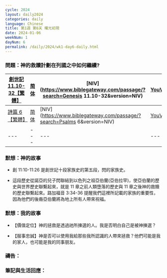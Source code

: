 ```yaml
---
cycle: 2024
layout: daily2024
categories: daily
language: Chinese
title: 第1週 第6天 曙光初現
date: 2024-01-06
weekNum: 1
dayNum: 6
permalink: /daily/2024/wk1-day6-daily.html
---
```


### 問題：神的救贖計劃在列國之中如何繼續?


| [創世記 11.10-32【繁體】](https://www.biblegateway.com/passage/?search=Genesis.11.10-32&version=CUVMPT) | [简体](https://www.biblegateway.com/passage/?search=Genesis.11.10-32&version=CUVMPS) | [NIV](https://www.biblegateway.com/passage/?search=Genesis 11.10-32&version=NIV) | [YouVersion](https://www.bible.com/zh-TW/bible/46/GEN.11.10-32) |
|---|---|---|---|
| [詩篇 6【繁體】](https://www.biblegateway.com/passage/?search=Psalms.6&version=CUVMPT) | [简体](https://www.biblegateway.com/passage/?search=Psalms.6&version=CUVMPS) | [NIV](https://www.biblegateway.com/passage/?search=Psalms 6&version=NIV) | [YouVersion](https://www.bible.com/zh-TW/bible/46/PSA.6) |
|---|---|---|---|


### 默想：神的故事 
+ 創 11:10-11:26 是創世記十段家族史的第五段，閃的家族史。

+ 這段歷史從諾亞的兒子閃聯結到以色列之祖亞伯蘭(亞伯拉罕)，使亞伯蘭的歷史與世界歷史聯繫起來，就是 11 章之前人類墮落的歷史與 11 章之後神的救贖的歷史聯繫起來。路加福音 3:34-36 提醒我們這裡所記載的家族的重要性，因為他們的後裔亞伯蘭將為地上所有人帶來祝福。

### 默想：我的故事
+ 【價值定位】神的拯救是透過祂所揀選的人。我是否明白自己是被神揀選？

+ 【服事忠誠】神是否可以使用我給那些我所認識的人帶來拯救？他們可能是我的家人，也可能是我的同事朋友。

### 禱告：

### 筆記與生活回應：
